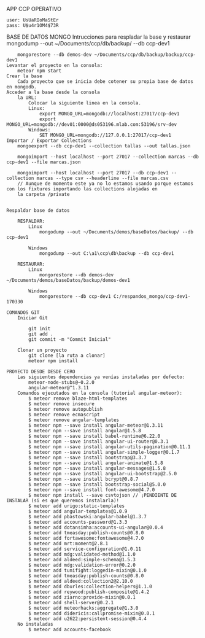﻿APP CCP OPERATIVO

    user: UsUaRIoMaStEr
    pass: U$u4r1OM4$73R

BASE DE DATOS MONGO
    Intrucciones para respladar la base y restaurar
    	mongodump --out ~/Documents/ccp/db/backup/ --db ccp-dev1

    	mongorestore --db demos-dev ~/Documents/ccp/db/backup/backup/ccp-dev1
    Levantar el proyecto en la consola:
        meteor npm start
    Crear la base
        Cada proyecto que se inicia debe cotener su propia base de datos en mongodb.
    Acceder a la base desde la consola
        la URL:
            Colocar la siguiente linea en la consola.
            Linux:
                export MONGO_URL=mongodb://localhost:27017/ccp-dev1
                export MONGO_URL=mongodb://dev01:0000@ds053196.mlab.com:53196/srv-dev
            Windows:
                SET MONGO_URL=mongodb://127.0.0.1:27017/ccp-dev1
    Importar / Exportar Collections
        mongoexport --db ccp-dev1 --collection tallas --out tallas.json
        
        mongoimport --host localhost --port 27017 --collection marcas --db ccp-dev1 --file marcas.json
                
        mongoimport --host localhost --port 27017 --db ccp-dev1 --collection marcas --type csv --headerline --file marcas.csv
        // Aunque de momento este ya no lo estamos usando porque estamos con los fixtures importando las collections alojadas en
        la carpeta /private
        
        
    Respaldar base de datos
    
        RESPALDAR:
            Linux
                mongodump --out ~/Documents/demos/baseDatos/backup/ --db ccp-dev1
        
            Windows
                mongodump --out C:\a1\ccp\db\backup --db ccp-dev1
            
        RESTAURAR:
            Linux
                mongorestore --db demos-dev ~/Documents/demos/baseDatos/backup/demos-dev1
            
            Windows
                mongorestore --db ccp-dev1 C:/respandos_mongo/ccp-dev1-170330

    COMANDOS GIT
        Iniciar Git
        
            git init
            git add .
            git commit -m "Commit Inicial"
        
        Clonar un proyecto
            git clone [la ruta a clonar]
            meteor npm install
    
    PROYECTO DESDE DESDE CERO
        Las siguientes dependencias ya venías instaladas por defecto:
            meteor-node-stubs@~0.2.0
            angular-meteor@^1.3.11
        Comandos ejecutados en la consola (tutorial angular-meteor):
            $ meteor remove blaze-html-templates
            $ meteor remove insecure
            $ meteor remove autopublish
            $ meteor remove ecmascript
            $ meteor remove angular-templates
            $ meteor npm --save install angular-meteor@1.3.11
            $ meteor npm --save install angular@1.5.8
            $ meteor npm --save install babel-runtime@6.22.0
            $ meteor npm --save install angular-ui-router@0.3.1
            $ meteor npm --save install angular-utils-pagination@0.11.1
            $ meteor npm --save install angular-simple-logger@0.1.7
            $ meteor npm --save install bootstrap@3.3.7
            $ meteor npm --save install angular-animate@1.5.8
            $ meteor npm --save install angular-messages@1.5.8
            $ meteor npm --save install angular-ui-bootstrap@2.5.0
            $ meteor npm --save install bcrypt@0.8.7
            $ meteor npm --save install bootstrap-social@5.0.0
            $ meteor npm --save install font-awesome@4.7.0
            $ meteor npm install --save csvtojson // ¡PENDIENTE DE INSTALAR (si es que queremos instalarla)!
            $ meteor add urigo:static-templates
            $ meteor add angular-templates@1.0.9
            $ meteor add pbastowski:angular-babel@1.3.7
            $ meteor add accounts-password@1.3.3
            $ meteor add dotansimha:accounts-ui-angular@0.0.4
            $ meteor add tmeasday:publish-counts@0.8.0
            $ meteor add fortawesome:fontawesome@4.7.0
            $ meteor add mrt:moment@2.8.1
            $ meteor add service-configuration@1.0.11
            $ meteor add mdg:validated-method@1.1.0
            $ meteor add aldeed:simple-schema@1.5.3
            $ meteor add mdg:validation-error@0.2.0
            $ meteor add tunifight:loggedin-mixin@0.1.0
            $ meteor add tmeasday:publish-counts@0.8.0
            $ meteor add aldeed:collection2@2.10.0
            $ meteor add dburles:collection-helpers@1.1.0
            $ meteor add reywood:publish-composite@1.4.2
            $ meteor add ziarno:provide-mixin@0.0.1
            $ meteor add shell-server@0.2.1
            $ meteor add meteorhacks:aggregate@1.3.0
            $ meteor add didericis:callpromise-mixin@0.0.1
            $ meteor add u2622:persistent-session@0.4.4
        No instaladas
            $ meteor add accounts-facebook
